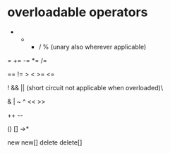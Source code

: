 # overloadable operators

+ - * / % (unary also wherever applicable)

= += -= *= /= 

== != > < >= <=

! && || (short circuit not applicable when overloaded)\

& | ~ ^ << >>

++ --

() [] ->*

new new[] delete delete[]

